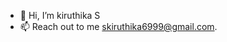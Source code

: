 - 👋 Hi, I’m kiruthika S
- 📫 Reach out to me skiruthika6999@gmail.com.

<!---
kiruthikasv69/kiruthikasv69 is a ✨ special ✨ repository because its `README.md` (this file) appears on your GitHub profile.
You can click the Preview link to take a look at your changes.
--->
